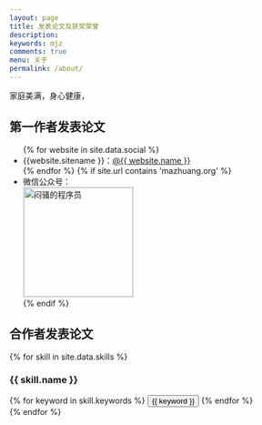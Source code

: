 ```yaml
---
layout: page
title: 发表论文及获奖荣誉
description: 
keywords: mjz
comments: true
menu: 关于
permalink: /about/
---
```

家庭美满，身心健康，

## 第一作者发表论文

<ul>
{% for website in site.data.social %}
<li>{{website.sitename }}：<a href="{{ website.url }}" target="_blank">@{{ website.name }}</a></li>
{% endfor %}
{% if site.url contains 'mazhuang.org' %}
<li>
微信公众号：<br />
<img style="height:192px;width:192px;border:1px solid lightgrey;" src="{{ site.url }}/assets/images/qrcode.png" alt="闷骚的程序员" />
</li>
{% endif %}
</ul>


## 合作者发表论文

{% for skill in site.data.skills %}
### {{ skill.name }}
<div class="btn-inline">
{% for keyword in skill.keywords %}
<button class="btn btn-outline" type="button">{{ keyword }}</button>
{% endfor %}
</div>
{% endfor %}
